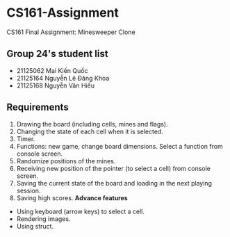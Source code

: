 # CS161-Assignment
CS161 Final Assignment: Minesweeper Clone

## Group 24's student list
- 21125062	Mai Kiến	Quốc
- 21125164	Nguyễn Lê Đăng	Khoa
- 21125168	Nguyễn Văn	Hiếu

## Requirements
1. Drawing the board (including cells, mines and flags).
2. Changing the state of each cell when it is selected.
3. Timer.
4. Functions: new game, change board dimensions. Select a function from console screen.
5. Randomize positions of the mines.
6. Receiving new position of the pointer (to select a cell) from console screen.
7. Saving the current state of the board and loading in the next playing session.
8. Saving high scores.
**Advance features**
- Using keyboard (arrow keys) to select a cell.
- Rendering images.
- Using struct.
